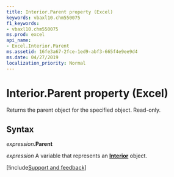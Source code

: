 ```yaml
---
title: Interior.Parent property (Excel)
keywords: vbaxl10.chm550075
f1_keywords:
- vbaxl10.chm550075
ms.prod: excel
api_name:
- Excel.Interior.Parent
ms.assetid: 16fe3a67-2fce-1ed9-abf3-665f4e9ee9d4
ms.date: 04/27/2019
localization_priority: Normal
---
```



# Interior.Parent property (Excel)

Returns the parent object for the specified object. Read-only.


## Syntax

_expression_.**Parent**

_expression_ A variable that represents an **[Interior](excel.interior(object).md)** object.




[!include[Support and feedback](~/includes/feedback-boilerplate.md)]